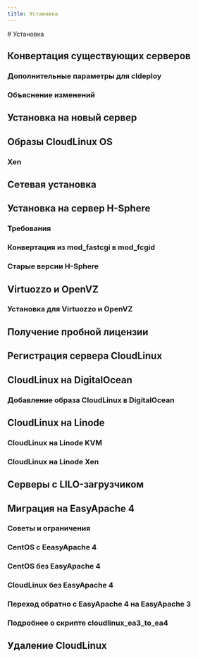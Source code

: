```yaml
---
title: Установка
---
```

<gtranslate-io>
# Установка

## Конвертация существующих серверов

### Дополнительные параметры для cldeploy

### Объяснение изменений

## Установка на новый сервер

## Образы CloudLinux OS

### Xen

## Сетевая установка

## Установка на сервер H-Sphere

### Требования

### Конвертация из mod_fastcgi в mod_fcgid

### Старые версии H-Sphere

## Virtuozzo и OpenVZ

### Установка для Virtuozzo и OpenVZ

## Получение пробной лицензии

## Регистрация сервера CloudLinux

## CloudLinux на DigitalOcean

### Добавление образа CloudLinux в DigitalOcean

## CloudLinux на Linode

### CloudLinux на Linode KVM

### CloudLinux на Linode Xen

## Серверы с LILO-загрузчиком

## Миграция на EasyApache 4

###  Советы и ограничения

### CentOS с EeasyApache 4

### CentOS без EasyApache 4

### CloudLinux без EasyApache 4

### Переход обратно с EasyApache 4 на EasyApache 3

### Подробнее о скрипте cloudlinux_ea3_to_ea4

## Удаление CloudLinux
</gtranslate-io>